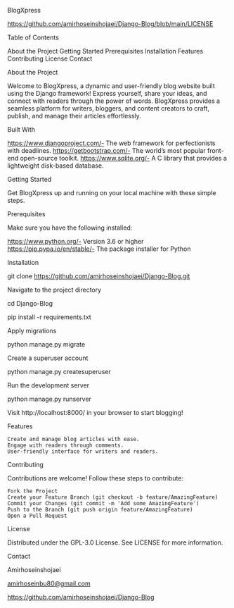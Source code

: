 BlogXpress

https://github.com/amirhoseinshojaei/Django-Blog/blob/main/LICENSE

Table of Contents

About the Project
Getting Started
Prerequisites
Installation
Features
Contributing
License
Contact

About the Project

Welcome to BlogXpress, a dynamic and user-friendly blog website built using the Django framework! Express yourself, share your ideas, and connect with readers through the power of words. BlogXpress provides a seamless platform for writers, bloggers, and content creators to craft, publish, and manage their articles effortlessly.

Built With

https://www.djangoproject.com/- The web framework for perfectionists with deadlines.
https://getbootstrap.com/- The world’s most popular front-end open-source toolkit.
https://www.sqlite.org/- A C library that provides a lightweight disk-based database.

Getting Started

Get BlogXpress up and running on your local machine with these simple steps.

Prerequisites

Make sure you have the following installed:

https://www.python.org/- Version 3.6 or higher
https://pip.pypa.io/en/stable/- The package installer for Python

Installation

git clone https://github.com/amirhoseinshojaei/Django-Blog.git

Navigate to the project directory

cd Django-Blog

pip install -r requirements.txt

Apply migrations

python manage.py migrate

Create a superuser account

python manage.py createsuperuser

Run the development server

python manage.py runserver

Visit http://localhost:8000/ in your browser to start blogging!

Features

    Create and manage blog articles with ease.
    Engage with readers through comments.
    User-friendly interface for writers and readers.

Contributing

Contributions are welcome! Follow these steps to contribute:

    Fork the Project
    Create your Feature Branch (git checkout -b feature/AmazingFeature)
    Commit your Changes (git commit -m 'Add some AmazingFeature')
    Push to the Branch (git push origin feature/AmazingFeature)
    Open a Pull Request

License

Distributed under the GPL-3.0 License. See LICENSE for more information.

Contact

Amirhoseinshojaei

amirhoseinbu80@gmail.com

https://github.com/amirhoseinshojaei/Django-Blog
